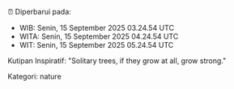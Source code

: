 ⏰ Diperbarui pada:
- WIB: Senin, 15 September 2025 03.24.54 UTC
- WITA: Senin, 15 September 2025 04.24.54 UTC
- WIT: Senin, 15 September 2025 05.24.54 UTC

Kutipan Inspiratif:
"Solitary trees, if they grow at all, grow strong."


Kategori: nature

